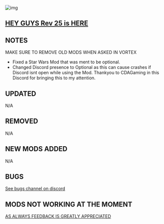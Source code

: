 ![img](https://s11.gifyu.com/images/SgCoI.png)

## [HEY GUYS Rev 25 is HERE](https://)

## NOTES

MAKE SURE TO REMOVE OLD MODS WHEN ASKED IN VORTEX

- Fixed a Star Wars Mod that was ment to be optional.
- Changed Discord presence to Optional as this can cause crashes if Discord isnt open while using the Mod. Thankyou to CDAGaming in this Discord for bringing this to my attention.

## UPDATED

N/A

## REMOVED

N/A

## NEW MODS ADDED

N/A

## BUGS

[See bugs channel on discord](https://discord.gg/xZNztPjA2u)

## MODS NOT WORKING AT THE MOMENT


[AS ALWAYS FEEDBACK IS GREATLY APPRECIATED](https://)
